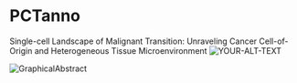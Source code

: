 # PCTanno
Single-cell Landscape of Malignant Transition: Unraveling Cancer Cell-of-Origin and Heterogeneous Tissue Microenvironment
<picture>
 <source media="(prefers-color-scheme: dark)" srcset="https://github.com/RH-LUO/PCTanno/blob/main/GraphicalAbstract.jpg">
 <source media="(prefers-color-scheme: light)" srcset="https://user-images.githubusercontent.com/126743171/222977694-865d2d3c-5396-4688-9f11-dd3600c39b2c.png">
 <img alt="YOUR-ALT-TEXT" src="YOUR-DEFAULT-IMAGE">
</picture>

![GraphicalAbstract](https://github.com/RH-LUO/PCTanno/assets/126743171/3dbe8a44-20a3-41d2-ace2-1bd5cab65327)
